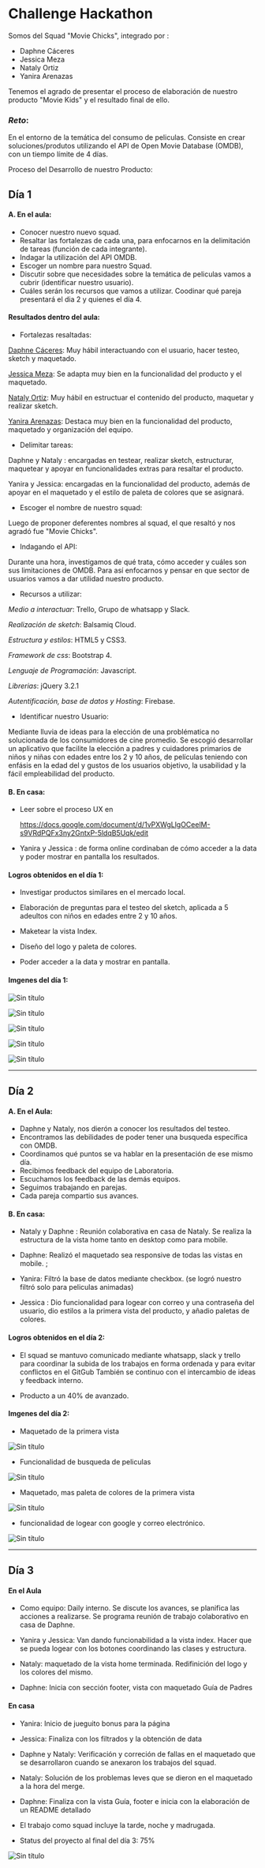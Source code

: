 # Challenge Hackathon

Somos del Squad "Movie Chicks", integrado por :

- Daphne Cáceres
- Jessica Meza
- Nataly Ortiz
- Yanira Arenazas

Tenemos el agrado de presentar el proceso de elaboración de nuestro producto "Movie Kids" y el resultado final de ello.

### _Reto_:

En el entorno de la temática del consumo de peliculas. Consiste en crear soluciones/produtos utilizando el API de Open Movie Database (OMDB), con un tiempo límite de 4 días.

Proceso del Desarrollo de nuestro Producto:

## Día 1

#### A. En el aula:

- Conocer nuestro nuevo squad.
- Resaltar las fortalezas de cada una, para enfocarnos en la delimitación de tareas (función de cada integrante).
- Indagar la utilización del API OMDB.
- Escoger un nombre para nuestro Squad.
- Discutir sobre que necesidades sobre la temática de peliculas vamos a cubrir (identificar nuestro usuario).
- Cuáles serán los recursos que vamos a utilizar.
Coodinar qué pareja presentará el dia 2 y quienes el día 4.

#### Resultados dentro del aula:

- Fortalezas resaltadas:

[Daphne Cáceres](https://github.com/DaphneMilena): Muy hábil interactuando con el usuario, hacer testeo, sketch y maquetado. 

[Jessica Meza](https://github.com/jessica2011): Se adapta muy bien en la funcionalidad del producto y el maquetado.

[Nataly Ortiz](https://github.com/Nathoriz): Muy hábil en estructuar el contenido del producto, maquetar y realizar sketch.

[Yanira Arenazas](https://github.com/YaniraAB): Destaca muy bien en la funcionalidad del producto, maquetado y organización del equipo.

- Delimitar tareas:

Daphne y Nataly : encargadas en testear, realizar sketch, estructurar, maquetear y apoyar en funcionalidades extras para resaltar el producto.

Yanira y Jessica: encargadas en la funcionalidad del producto, además de apoyar en el maquetado y el estilo de paleta de colores que se asignará.

- Escoger el nombre de nuestro squad:

Luego de proponer deferentes nombres al squad, el que resaltó y nos agradó fue "Movie Chicks".

- Indagando el API:

Durante una hora, investigamos de qué trata, cómo acceder y cuáles son sus limitaciones de OMDB. Para así enfocarnos y pensar en que sector de usuarios vamos a dar utilidad nuestro producto.

- Recursos a utilizar:

_Medio a interactuar_: Trello, Grupo de whatsapp y Slack.

_Realización de sketch_: Balsamiq Cloud.

_Estructura y estilos_: HTML5 y CSS3.

_Framework de css_: Bootstrap 4.

_Lenguaje de Programación_: Javascript.

_Librerias_: jQuery 3.2.1

_Autentificación, base de datos y Hosting_: Firebase.

- Identificar nuestro Usuario:

Mediante lluvia de ideas para la elección de una problématica no solucionada de los consumidores de cine promedio. Se escogió desarrollar un aplicativo que facilite la elección a padres y cuidadores primarios de niños y niñas con edades entre los 2 y 10 años, de películas teniendo con enfásis en la edad del y gustos de los usuarios objetivo, la usabilidad y la fácil empleabilidad del producto.

#### B. En casa:

- Leer sobre el proceso UX en 

    https://docs.google.com/document/d/1vPXWgLlgOCeelM-s9VRdPQFx3ny2GntxP-5ldqB5Uqk/edit


- Yanira y Jessica : de forma online cordinaban de cómo acceder a la data y poder mostrar en pantalla los resultados.

#### Logros obtenidos en el día 1:

- Investigar productos similares en el mercado local.

- Elaboración de preguntas para el testeo del sketch, aplicada a 5 adeultos con niños en edades entre 2 y 10 años.

- Maketear la vista Index.

- Diseño del logo y paleta de colores.

- Poder acceder a la data y mostrar en pantalla.

#### Imgenes del día 1:

![Sin título](assets/docs/cine-kids1.jpeg "titulo")

![Sin título](assets/docs/Trello.png "titulo")

![Sin título](assets/docs/cine-kids4.jpeg "titulo")

![Sin título](assets/docs/cine-kids5.jpeg "titulo")

![Sin título](assets/docs/cine-kids6.jpeg "titulo")

*** 

## Día 2

#### A. En el Aula:

- Daphne y Nataly, nos dierón a conocer los resultados del testeo.
- Encontramos las debilidades de poder tener una busqueda específica con OMDB.
- Coordinamos qué puntos se va hablar en la presentación de ese mismo día.
- Recibimos feedback del equipo de Laboratoria.
- Escuchamos los feedback de las demás equipos.
- Seguimos trabajando en parejas.
- Cada pareja compartio sus avances.

#### B. En casa:


- Nataly y Daphne : Reunión colaborativa en casa de Nataly. Se realiza la estructura de la vista home tanto en desktop como para mobile.

- Daphne: Realizó el maquetado sea responsive de todas las vistas en mobile. ;

- Yanira: Filtró la base de datos mediante checkbox. (se logró nuestro filtró solo para peliculas animadas)

- Jessica : Dio funcionalidad para logear con correo y una contraseña del usuario, dio estilos a la primera vista del producto, y añadio paletas de colores.

#### Logros obtenidos en el día 2:

- El squad se mantuvo comunicado mediante whatsapp, slack y trello para coordinar la subida de los trabajos en forma ordenada y para evitar conflictos en el GitGub
  También se continuo con el intercambio de ideas y feedback interno.

- Producto a un 40% de avanzado. 

#### Imgenes del día 2:

- Maquetado de la primera vista

![Sin título](assets/docs/vista1.PNG "titulo")

- Funcionalidad de busqueda de peliculas

![Sin título](assets/docs/vista2.PNG "titulo")

- Maquetado, mas paleta de colores de la primera vista

![Sin título](assets/docs/vista3.png "titulo")

- funcionalidad de logear con google y correo electrónico.

![Sin título](assets/docs/logear.PNG "titulo")

*** 

## Día 3

#### En el Aula

- Como equipo: Daily interno. Se discute los avances, se planifica las acciones a realizarse. Se programa reunión de trabajo colaborativo en casa de Daphne.

- Yanira y Jessica: Van dando funcionabilidad a la vista index. Hacer que se pueda logear con los botones coordinando las clases y estructura.

- Nataly: maquetado de la vista home terminada. Redifinición del logo y los colores del mismo.

- Daphne: Inicia con sección footer, vista con maquetado Guía de Padres


#### En casa

- Yanira: Inicio de jueguito bonus para la página

- Jessica: Finaliza con los filtrados y la obtención de data 

- Daphne y Nataly: Verificación y correción de fallas en el maquetado que se desarrollaron cuando se anexaron los trabajos del squad.

- Nataly: Solución de los problemas leves que se dieron en el maquetado a la hora del merge. 

- Daphne: Finaliza con la vista Guía, footer e inicia con la elaboración de un README detallado

- El trabajo como squad incluye la tarde, noche y madrugada.

- Status del proyecto al final del día 3: 75%

![Sin título](assets/docs/trello2.png "titulo")



